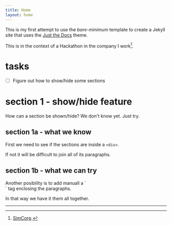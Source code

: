 ```yaml
---
title: Home
layout: home
---
```


This is my first attempt to use the *bare-minimum* template to create a Jekyll site that uses the [Just the Docs](https://github.com/just-the-docs/just-the-docs-template/blob/main/README.md) theme. 

This is in the context of a Hackathon in the company I work[^1]. 

# tasks

- [ ] Figure out how to show/hide some sections

# section 1 - show/hide feature

How can a section be shown/hide? We don't know yet. Just try.

## section 1a - what we know

First we need to see if the sections are inside a `<div>`. 

If not it will be difficult to join all of its paragraphs. 

## section 1b - what we can try

<checkbox className="show-hide-next">
<div>
Another posibility is to add manuall a `<div>` tag enclosing the paragraphs.

In that way we have it them all together.
</div>

----
[^1]: [SimCorp](https://www.simcorp.com/).

